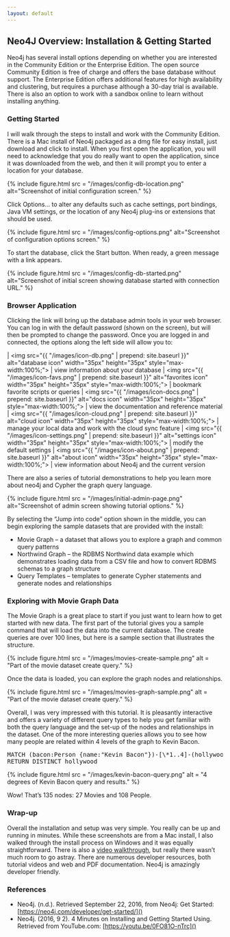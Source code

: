 ```yaml
---
layout: default
---
```


## Neo4J Overview: Installation & Getting Started

Neo4j has several install options depending on whether you are interested in the Community Edition or the Enterprise Edition.  The open source Community Edition is free of charge and offers the base database without support.  The Enterprise Edition offers additional features for high availability and clustering, but requires a purchase although a 30-day trial is available. There is also an option to work with a sandbox online to learn without installing anything.

### Getting Started
I will walk through the steps to install and work with the Community Edition.  There is a Mac install of Neo4j packaged as a dmg file for easy install, just download and click to install.  When you first open the application, you will need to acknowledge that you do really want to open the application, since it was downloaded from the web, and then it will prompt you to enter a location for your database.

{% include figure.html
    src = "/images/config-db-location.png"
    alt="Screenshot of initial configuration screen."
%}

Click Options… to alter any defaults such as cache settings, port bindings, Java VM settings, or the location of any Neo4j plug-ins or extensions that should be used.

{% include figure.html
    src = "/images/config-options.png"
    alt="Screenshot of configuration options screen."
%}

To start the database, click the Start button.  When ready, a green message with a link appears.

{% include figure.html
    src = "/images/config-db-started.png"
    alt="Screenshot of initial screen showing database started with connection URL."
%}

### Browser Application
Clicking the link will bring up the database admin tools in your web browser.  You can log in with the default password (shown on the screen), but will then be prompted to change the password.  Once you are logged in and connected, the options along the left side will allow you to:

| <img src="{{ "/images/icon-db.png" | prepend: site.baseurl }}" alt="database icon" width="35px" height="35px" style="max-width:100%;"> | view information about your database
| <img src="{{ "/images/icon-favs.png" | prepend: site.baseurl }}" alt="favorites icon" width="35px" height="35px" style="max-width:100%;"> | bookmark favorite scripts or queries
| <img src="{{ "/images/icon-docs.png" | prepend: site.baseurl }}" alt="docs icon" width="35px" height="35px" style="max-width:100%;"> | view the documentation and reference material
| <img src="{{ "/images/icon-cloud.png" | prepend: site.baseurl }}" alt="cloud icon" width="35px" height="35px" style="max-width:100%;"> | manage your local data and work with the cloud sync feature
| <img src="{{ "/images/icon-settings.png" | prepend: site.baseurl }}" alt="settings icon" width="35px" height="35px" style="max-width:100%;"> | modify the default settings
| <img src="{{ "/images/icon-about.png" | prepend: site.baseurl }}" alt="about icon" width="35px" height="35px" style="max-width:100%;"> | view information about Neo4j and the current version

There are also a series of tutorial demonstrations to help you learn more about neo4j and Cypher the graph query language.

{% include figure.html
    src = "/images/initial-admin-page.png"
    alt="Screenshot of admin screen showing tutorial options."
%}

By selecting the “Jump into code” option shown in the middle, you can begin exploring the sample datasets that are provided with the install:

- Movie Graph – a dataset that allows you to explore a graph and common query patterns
- Northwind Graph – the RDBMS Northwind data example which demonstrates loading data from a CSV file and how to convert RDBMS schemas to a graph structure
- Query Templates – templates to generate Cypher statements and generate nodes and relationships


### Exploring with Movie Graph Data
The Movie Graph is a great place to start if you just want to learn how to get started with new data.  The first part of the tutorial gives you a sample command that will load the data into the current database.  The create queries are over 100 lines, but here is a sample section that illustrates the structure.

{% include figure.html
    src = "/images/movies-create-sample.png"
    alt = "Part of the movie dataset create query."
%}

Once the data is loaded, you can explore the graph nodes and relationships.

{% include figure.html
    src = "/images/movies-graph-sample.png"
    alt = "Part of the movie dataset create query."
%}

Overall, I was very impressed with this tutorial. It is pleasantly interactive and offers a variety of different query types to help you get familiar with both the query language and the set-up of the nodes and relationships in the dataset. One of the more interesting queries allows you to see how many people are related within 4 levels of the graph to Kevin Bacon.

<pre>
MATCH (bacon:Person {name:"Kevin Bacon"})-[\*1..4]-(hollywood)
RETURN DISTINCT hollywood
</pre>

{% include figure.html
    src = "/images/kevin-bacon-query.png"
    alt = "4 degrees of Kevin Bacon query and results."
%}

Wow!  That’s 135 nodes:  27 Movies and 108 People.  

### Wrap-up
Overall the installation and setup was very simple. You really can be up and running in minutes.  While these screenshots are from a Mac install, I also walked through the install process on Windows and it was equally straightforward.  There is also a [video walkthrough](https://youtu.be/0FO81O-nTrc), but really there wasn’t much room to go astray.  There are numerous developer resources, both tutorial videos and web and PDF documentation.  Neo4j is amazingly developer friendly.


### References
- Neo4j. (n.d.). Retrieved September 22, 2016, from Neo4j: Get Started: [https://neo4j.com/developer/get-started/]()
- Neo4j. (2016, 9 2). 4 Minutes on Installing and Getting Started Using. Retrieved from YouTube.com: [https://youtu.be/0FO81O-nTrc]()
